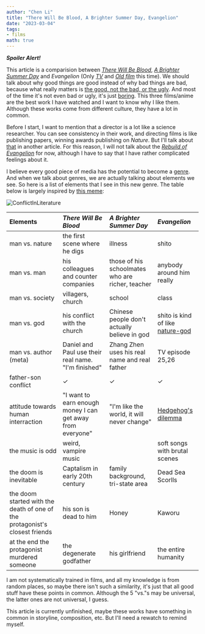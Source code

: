 ```yaml
---
author: "Chen Li"
title: "There Will Be Blood, A Brighter Summer Day, Evangelion"
date: "2023-03-04"
tags: 
- films
math: true
---
```


___Spoiler Alert!___

This article is a comparision between [_There Will Be Blood_](https://www.imdb.com/title/tt0469494/), [_A Brighter Summer Day_](https://www.imdb.com/title/tt0101985/) and _Evangelion_ (Only [_TV_](https://www.imdb.com/title/tt0112159/) and [_Old film_](https://www.imdb.com/title/tt0169858/) this time). We should talk about why good things are good instead of why bad things are bad, because what really matters is [the good, not the bad, or the ugly](https://www.imdb.com/title/tt0060196/). And most of the time it's not even bad or ugly, it's just [boring](https://en.wikipedia.org/wiki/List_of_Marvel_Cinematic_Universe_films). This three films/anime are the best work I have watched and I want to know why I like them. Although these works come from different culture, they have a lot in common.

Before I start, I want to mention that a director is a lot like a science researcher. You can see consistency in their work, and directing films is like publishing papers, winning awards publishing on _Nature_. But I'll talk about [that](https://en.wikipedia.org/wiki/Auteur) in another article. For this reason, I will not talk about the [_Rebuild of  Evangelion_](https://en.wikipedia.org/wiki/Rebuild_of_Evangelion) for now, although I have to say that I have rather complicated feelings about it.

I believe every good piece of media has the potential to become a [genre](https://en.wikipedia.org/wiki/Film_genre). And when we talk about genres, we are actually talking about elements we see. So here is a list of elements that I see in this new genre. The table below is largely inspired by [this meme](https://www.reddit.com/r/evangelionmemes/comments/84gbva/conflict_in_evangelion/):

![ConflictInLiterature](https://external-preview.redd.it/qpK4KKsfBT6-7SW862BdcT4COOuHw41XwPQsExtektA.jpg?auto=webp&v=enabled&s=fe30c0b4bf4ccc09460acc1d2e456530cb90ad9c)

|Elements|_There Will Be Blood_|_A Brighter Summer Day_|_Evangelion_|
|:-|:-|:-|:-|
|man vs. nature|the first scene where he digs|illness|shito|
|man vs. man|his colleagues and counter companies|those of his schoolmates who are richer, teacher|anybody around him really|
|man vs. society|villagers, church|school|class|
|man vs. god|his conflict with the church|Chinese people don't actually believe in god|shito is kind of like [nature-god](https://en.wikipedia.org/wiki/List_of_Japanese_deities)|
|man vs. author (meta)|Daniel and Paul use their real name. "I'm finished"|Zhang Zhen uses his real name and real father|TV episode 25,26|
|father-son conflict|$\checkmark$|$\checkmark$|$\checkmark$|
|attitude towards human interraction|"I want to earn enough money I can get away from everyone"|"I'm like the world, it will never change"|[Hedgehog's dilemma](https://en.wikipedia.org/wiki/Hedgehog%27s_dilemma)|
|the music is odd|weird, vampire music||soft songs with brutal scenes|
|the doom is inevitable|Captalism in early 20th century|family background, tri-state area|Dead Sea Scorlls|
|the doom started with the death of one of the protagonist's closest friends|his son is dead to him|Honey|Kaworu|
|at the end the protagonist murdered someone|the degenerate godfather|his girlfriend|the entire humanity|

I am not systematically trained in films, and all my knowledge is from random places, so maybe there isn't such a similarity, it's just that all good stuff have these points in common. Although the 5 "vs."s may be universal, the latter ones are not universal, I guess.

This article is currently unfinished, maybe these works have something in common in storyline, composition, etc. But I'll need a rewatch to remind myself. 